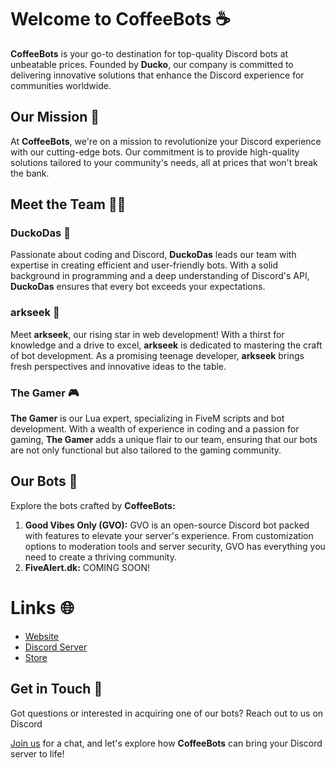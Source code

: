 # Welcome to **CoffeeBots** ☕
**CoffeeBots** is your go-to destination for top-quality Discord bots at unbeatable prices. Founded by **Ducko**, our company is committed to delivering innovative solutions that enhance the Discord experience for communities worldwide.

## Our Mission 🚀
At **CoffeeBots**, we're on a mission to revolutionize your Discord experience with our cutting-edge bots. Our commitment is to provide high-quality solutions tailored to your community's needs, all at prices that won't break the bank.

## Meet the Team 👨‍💻

### DuckoDas 🦆
Passionate about coding and Discord, **DuckoDas** leads our team with expertise in creating efficient and user-friendly bots. With a solid background in programming and a deep understanding of Discord's API, **DuckoDas** ensures that every bot exceeds your expectations.

### arkseek 🌟
Meet **arkseek**, our rising star in web development! With a thirst for knowledge and a drive to excel, **arkseek** is dedicated to mastering the craft of bot development. As a promising teenage developer, **arkseek** brings fresh perspectives and innovative ideas to the table.

### The Gamer 🎮
**The Gamer** is our Lua expert, specializing in FiveM scripts and bot development. With a wealth of experience in coding and a passion for gaming, **The Gamer** adds a unique flair to our team, ensuring that our bots are not only functional but also tailored to the gaming community.

## Our Bots 🤖
Explore the bots crafted by **CoffeeBots:**

1. **Good Vibes Only (GVO):** GVO is an open-source Discord bot packed with features to elevate your server's experience. From customization options to moderation tools and server security, GVO has everything you need to create a thriving community.
3. **FiveAlert.dk:** COMING SOON!

# Links 🌐
- [Website](https://coffeebots.xyz)
- [Discord Server](https://coffeebots.xyz/discord)
- [Store](https://coffeebots.xyz/store)

## Get in Touch 💬
Got questions or interested in acquiring one of our bots? Reach out to us on Discord

[Join us](https://coffeebots.xyz/discord) for a chat, and let's explore how **CoffeeBots** can bring your Discord server to life!
